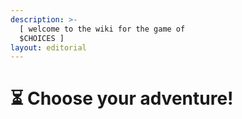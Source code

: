 ```yaml
---
description: >-
  [ 𝚠𝚎𝚕𝚌𝚘𝚖𝚎 𝚝𝚘 𝚝𝚑𝚎 𝚠𝚒𝚔𝚒 𝚏𝚘𝚛 𝚝𝚑𝚎 𝚐𝚊𝚖𝚎 𝚘𝚏
  $𝙲𝙷𝙾𝙸𝙲𝙴S ]
layout: editorial
---
```


# ⏳ Choose your adventure!

